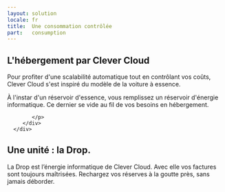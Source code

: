 ```yaml
---
layout: solution
locale: fr
title:  Une consommation contrôlée
part:   consumption
---
```

<div id="part-pay-as-you-go">
   <div class="container">
      <h2>L'hébergement par Clever Cloud</h2>
      <div class="row">
         <div class="span5">
            <p>
               Pour profiter d'une scalabilité automatique tout en contrôlant vos coûts, Clever Cloud s'est inspiré du modèle de la voiture à essence.
            </p>
			<p>
               À l'instar d'un réservoir d'essence, vous remplissez un réservoir d'énergie informatique. Ce dernier se vide au fil de vos besoins en hébergement.
            </p>
         </div>
		<div class="span5 offset2">
            <p>
              
            </p>
         </div>
      </div>
   </div>
</div>
<div id="part-drop">
   <div class="container">
      <div class="row">
         <div class="span4 offset8">
            <h2>Une unité : la Drop.</h2>
            <p>
               La Drop est l’énergie informatique de Clever Cloud. Avec elle vos
               factures sont toujours maîtrisées.  Rechargez vos réserves à la goutte
               près, sans jamais déborder.
            </p>
         </div>
      </div>
   </div>
</div>
